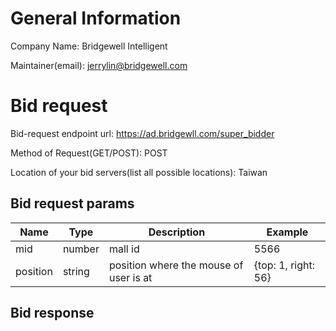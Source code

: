 # General Information

Company Name: Bridgewell Intelligent

Maintainer(email): jerrylin@bridgewell.com

# Bid request

Bid-request endpoint url: https://ad.bridgewll.com/super_bidder

Method of Request(GET/POST): POST

Location of your bid servers(list all possible locations): Taiwan

## Bid request params

|Name|Type|Description|Example|
|---|---|---|---|
| mid | number | mall id | 5566 |
| position | string | position where the mouse of user is at | {top: 1, right: 56} |

## Bid response

